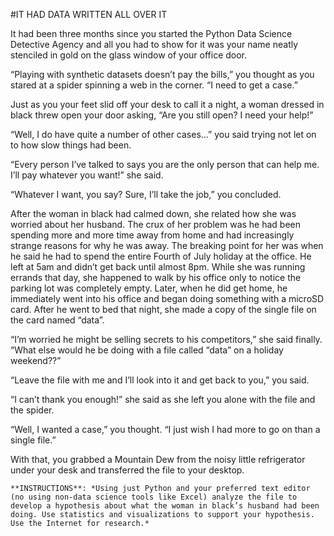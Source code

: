#IT HAD DATA WRITTEN ALL OVER ITIt had been three months since you started the Python Data Science Detective Agency and all you had to show for it was your name neatly stenciled in gold on the glass window of your office door. “Playing with synthetic datasets doesn’t pay the bills,” you thought as you stared at a spider spinning a web in the corner. “I need to get a case.”Just as you your feet slid off your desk to call it a night, a woman dressed in black threw open your door asking, “Are you still open?  I need your help!”“Well, I do have quite a number of other cases...” you said trying not let on to how slow things had been.“Every person I’ve talked to says you are the only person that can help me. I’ll pay whatever you want!” she said.“Whatever I want, you say? Sure, I’ll take the job,” you concluded.After the woman in black had calmed down, she related how she was worried about her husband. The crux of her problem was he had been spending more and more time away from home and had increasingly strange reasons for why he was away. The breaking point for her was when he said he had to spend the entire Fourth of July holiday at the office. He left at 5am and didn’t get back until almost 8pm. While she was running errands that day, she happened to walk by his office only to notice the parking lot was completely empty. Later, when he did get home, he immediately went into his office and began doing something with a microSD card. After he went to bed that night, she made a copy of the single file on the card named “data”.“I’m worried he might be selling secrets to his competitors,” she said finally. “What else would he be doing with a file called “data” on a holiday weekend??” “Leave the file with me and I’ll look into it and get back to you,” you said.“I can’t thank you enough!” she said as she left you alone with the file and the spider.“Well, I wanted a case,” you thought. “I just wish I had more to go on than a single file.”With that, you grabbed a Mountain Dew from the noisy little refrigerator under your desk and transferred the file to your desktop.```**INSTRUCTIONS**: *Using just Python and your preferred text editor (no using non-data science tools like Excel) analyze the file to develop a hypothesis about what the woman in black’s husband had been doing. Use statistics and visualizations to support your hypothesis. Use the Internet for research.*```